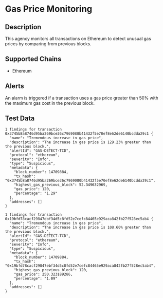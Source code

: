 # Gas Price Monitoring

## Description

This agency monitors all transactions on Ethereum to detect unusual gas prices by comparing from previous blocks.

## Supported Chains

- Ethereum

## Alerts

An alarm is triggered if a transaction uses a gas price greater than 50% with the maximum gas cost in the previous block.

## Test Data

```
1 findings for transaction 0x3745b8a8746d95ba269bce36c7969080b41432f5e70ef8e62de6140bcdda29c1 {
  "name": "Tremendous increase in gas price",
  "description": "The increase in gas price is 129.23% greater than the previous block.",
  "alertId": "GAS-DETECT-TCD",
  "protocol": "ethereum",
  "severity": "Info",
  "type": "Suspicious",
  "metadata": {
    "block_number": 14709884,
    "tx_hash": "0x3745b8a8746d95ba269bce36c7969080b41432f5e70ef8e62de6140bcdda29c1",
    "highest_gas_previous_block": 52.349632969,
    "gas_price": 120,
    "percentage": "1.29"
  },
  "addresses": []
}
```

```
1 findings for transaction 0x19bfd78cacf29847ebf34d5c8fd52e7cefc84465e929aca842fb27f528ec5ab4 {
  "name": "Tremendous increase in gas price",
  "description": "The increase in gas price is 108.60% greater than the previous block.",
  "alertId": "GAS-DETECT-TCD",
  "protocol": "ethereum",
  "severity": "Info",
  "type": "Suspicious",
  "metadata": {
    "block_number": 14709884,
    "tx_hash": "0x19bfd78cacf29847ebf34d5c8fd52e7cefc84465e929aca842fb27f528ec5ab4",
    "highest_gas_previous_block": 120,
    "gas_price": 250.323189286,
    "percentage": "1.09"
  },
  "addresses": []
}
```
